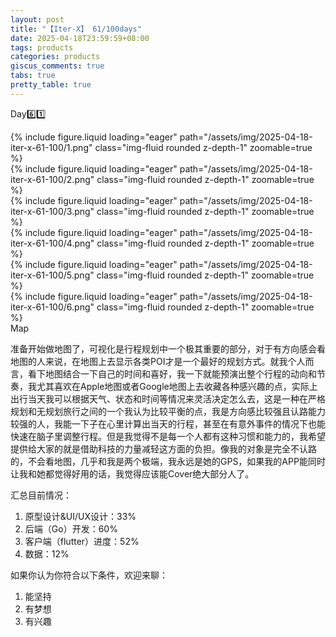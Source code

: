 ```yaml
---
layout: post
title: "【Iter-X】 61/100days"
date: 2025-04-18T23:59:59+08:00
tags: products
categories: products
giscus_comments: true
tabs: true
pretty_table: true
---
```


Day6️⃣1️⃣

<div class="row mt-3">
    <div class="row mt-3">
        <div class="col-sm mt-0 mb-0">
            {% include figure.liquid loading="eager" path="/assets/img/2025-04-18-iter-x-61-100/1.png" class="img-fluid rounded z-depth-1" zoomable=true %}
        </div>
        <div class="col-sm mt-0 mb-0">
            {% include figure.liquid loading="eager" path="/assets/img/2025-04-18-iter-x-61-100/2.png" class="img-fluid rounded z-depth-1" zoomable=true %}
        </div>
    </div>
    <div class="row mt-3">
        <div class="col-sm mt-0 mb-0">
            {% include figure.liquid loading="eager" path="/assets/img/2025-04-18-iter-x-61-100/3.png" class="img-fluid rounded z-depth-1" zoomable=true %}
        </div>
        <div class="col-sm mt-0 mb-0">
            {% include figure.liquid loading="eager" path="/assets/img/2025-04-18-iter-x-61-100/4.png" class="img-fluid rounded z-depth-1" zoomable=true %}
        </div>
    </div>
    <div class="row mt-3">
        <div class="col-sm mt-0 mb-0">
            {% include figure.liquid loading="eager" path="/assets/img/2025-04-18-iter-x-61-100/5.png" class="img-fluid rounded z-depth-1" zoomable=true %}
        </div>
        <div class="col-sm mt-0 mb-0">
            {% include figure.liquid loading="eager" path="/assets/img/2025-04-18-iter-x-61-100/6.png" class="img-fluid rounded z-depth-1" zoomable=true %}
        </div>
    </div>
</div>
<div class="caption mt-0">
    Map
</div>

准备开始做地图了，可视化是行程规划中一个极其重要的部分，对于有方向感会看地图的人来说，在地图上去显示各类POI才是一个最好的规划方式。就我个人而言，看下地图结合一下自己的时间和喜好，我一下就能预演出整个行程的动向和节奏，我尤其喜欢在Apple地图或者Google地图上去收藏各种感兴趣的点，实际上出行当天我可以根据天气、状态和时间等情况来灵活决定怎么去，这是一种在严格规划和无规划旅行之间的一个我认为比较平衡的点，我是方向感比较强且认路能力较强的人，我能一下子在心里计算出当天的行程，甚至在有意外事件的情况下也能快速在脑子里调整行程。但是我觉得不是每一个人都有这种习惯和能力的，我希望提供给大家的就是借助科技的力量减轻这方面的负担。像我的对象是完全不认路的，不会看地图，几乎和我是两个极端，我永远是她的GPS，如果我的APP能同时让我和她都觉得好用的话，我觉得应该能Cover绝大部分人了。

汇总目前情况：

1. 原型设计&UI/UX设计：33%
2. 后端（Go）开发：60%
3. 客户端（flutter）进度：52%
4. 数据：12%

如果你认为你符合以下条件，欢迎来聊：

1. 能坚持
2. 有梦想
3. 有兴趣
